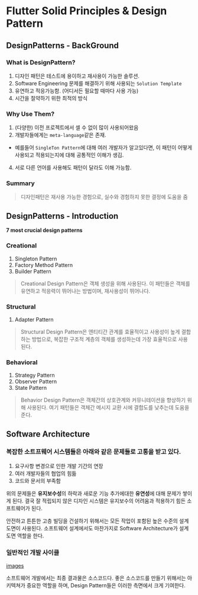 # Flutter Solid Principles & Design Pattern

## DesignPatterns - BackGround
### What is DesignPattern?
1. 디자인 패턴은 테스트에 용이하고 재사용이 가능한 솔루션.
2. Software Engineering 문제를 해결하기 위해 사용되는 `Solution Template`
3. 유연하고 적응가능함. (어디서든 필요할 때마다 사용 가능)
4. 시간을 절약하기 위한 최적의 방식

### Why Use Them?
1. (다양한) 이전 프로젝트에서 셀 수 없이 많이 사용되어왔음 
2. 개발자들에게는 `meta-language`같은 존재.
  - 예를들어 `SingleTon Pattern`에 대해 여러 개발자가 알고있다면, 이 패턴이 어떻게 사용되고 적용되는지에 대해 공통적인 이해가 생김.
4. 서로 다른 언어를 사용해도 패턴이 달라도 이해 가능함. 

### Summary 
> 디자인패턴은 재사용 가능한 경험으로, 실수와 경험하지 못한 결정에 도움을 줌



## DesignPatterns - Introduction 
**7 most crucial design patterns**
### Creational  
1. Singleton Pattern
2. Factory Method Pattern
3. Builder Pattern 
> Creational Design Pattern은 객체 생성을 위해 사용된다. 이 패턴들은 객체를 유연하고 적응력이 뛰어나는 방법이며, 재사용성이 뛰어나다.

### Structural 
1. Adapter Pattern
> Structural Design Pattern은 엔티티간 관계를 효율적이고 사용성이 높게 결합하는 방법으로, 복잡한 구조적 계층의 객체를 생성하는데 가장 효율적으로 사용된다. 

### Behavioral 
1. Strategy Pattern 
2. Observer Pattern 
3. State Pattern
> Behavior Design Pattern은 객체간의 상호관계와 커뮤니테이션을 향상하기 위해 사용된다. 여기 패턴들은 객체간 메시지 교환 시에 결합도를 낮추는데 도움을 준다. 



## Software Architecture
### 복잡한 소트프웨어 시스템들은 아래와 같은 문제들로 고통을 받고 있다. 
1. 요구사항 변경으로 인한 개발 기간의 연장
2. 여러 개발자들의 협업의 힘듦
3. 코드와 문서의 부족함

위의 문제들은 **유지보수성**의 하락과 새로운 기능 추가에대한 **유연성**에 대해 문제가 쌓이게 된다. 
결국 잘 적립되지 않은 디자인 시스템은 유지보수의 어려움과 적용하기 힘든 소프트웨어가 된다. 

안전하고 튼튼한 고층 빌딩을 건설하기 위해서는 모든 작업이 포함된 높은 수준의 설계도면이 사용된다. 
소프트웨어 설계에서도 마찬가지로 Software Architecture가 설계도면 역할을 한다.

### 일반적인 개발 사이클 
[images](imgs/img.png)

소프트웨어 개발에서는 최종 결과물은 소스코드다. 좋은 소스코드를 만들기 위해서는 아키텍쳐가 중요한 역할을 하며, Design Pattern들은 이러한 측면에서 크게 기여한다.


